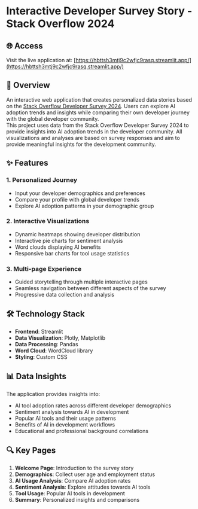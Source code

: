 # Interactive Developer Survey Story - Stack Overflow 2024

## 🌐 Access
Visit the live application at: [https://hbttsh3mtj9c2wfjc9rasq.streamlit.app/](https://hbttsh3mtj9c2wfjc9rasq.streamlit.app/)


## 🌟 Overview
An interactive web application that creates personalized data stories based on the [Stack Overflow Developer Survey 2024](https://survey.stackoverflow.co/). Users can explore AI adoption trends and insights while comparing their own developer journey with the global developer community.
\
This project uses data from the Stack Overflow Developer Survey 2024 to provide insights into AI adoption trends in the developer community. All visualizations and analyses are based on survey responses and aim to provide meaningful insights for the development community.

## ✨ Features

### 1. Personalized Journey
- Input your developer demographics and preferences
- Compare your profile with global developer trends
- Explore AI adoption patterns in your demographic group

### 2. Interactive Visualizations
- Dynamic heatmaps showing developer distribution
- Interactive pie charts for sentiment analysis
- Word clouds displaying AI benefits
- Responsive bar charts for tool usage statistics

### 3. Multi-page Experience
- Guided storytelling through multiple interactive pages
- Seamless navigation between different aspects of the survey
- Progressive data collection and analysis

## 🛠️ Technology Stack
- **Frontend**: Streamlit
- **Data Visualization**: Plotly, Matplotlib
- **Data Processing**: Pandas
- **Word Cloud**: WordCloud library
- **Styling**: Custom CSS

## 📊 Data Insights
The application provides insights into:
- AI tool adoption rates across different developer demographics
- Sentiment analysis towards AI in development
- Popular AI tools and their usage patterns
- Benefits of AI in development workflows
- Educational and professional background correlations

## 🔍 Key Pages
1. **Welcome Page**: Introduction to the survey story
2. **Demographics**: Collect user age and employment status
3. **AI Usage Analysis**: Compare AI adoption rates
4. **Sentiment Analysis**: Explore attitudes towards AI tools
5. **Tool Usage**: Popular AI tools in development
6. **Summary**: Personalized insights and comparisons
